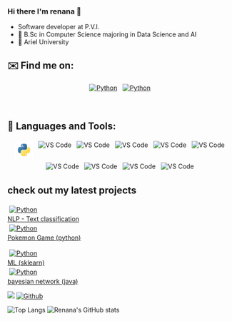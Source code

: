 ### Hi there I'm renana 👋
- Software developer at P.V.I.
- 🌱 B.Sc in Computer Science majoring in Data Science and AI
- :school: Ariel University

## ✉️ Find me on:
<p align="center">
 <a href="http://linkedin.com/in/renana-rimon-27301020a" target="_blank" rel="noopener noreferrer"> <img src="https://cdn.jsdelivr.net/npm/simple-icons@v3/icons/linkedin.svg" alt="Python" height="40" style="vertical-align:top; margin:4px"></a>
 <a href="mailto:renana1414@gmail.com"> <img src="https://cdn.jsdelivr.net/npm/simple-icons@v3/icons/gmail.svg" alt="Python" height="40" style="vertical-align:top; margin:4px"></a>
</p>

<br />

## 🧰 Languages and Tools:
<p align="center">
<img src="https://raw.githubusercontent.com/github/explore/80688e429a7d4ef2fca1e82350fe8e3517d3494d/topics/python/python.png" alt="Python" height="40" style="vertical-align:top; margin:4px">
 <img src="https://user-images.githubusercontent.com/77155986/148258817-258d4e75-2cdf-4f94-b84b-55ef5a9b5334.png" alt="VS Code" height="40" style="vertical-align:top; margin:4px">
 <img src="https://github.com/renanarimon/renanarimon/assets/77155986/012c2ec2-7728-4035-bbcc-6f49c03d61ea.png" alt="VS Code" height="40" style="vertical-align:top; margin:4px">
<img src="https://github.com/renanarimon/renanarimon/assets/77155986/0d9701d6-c8bd-40ae-8df1-e3666d8eb6ad.png" alt="VS Code" height="40" style="vertical-align:top; margin:4px">
<img src="https://user-images.githubusercontent.com/77155986/148259578-a6c6de99-9bfa-4709-b290-d1e4ef78131c.png" alt="VS Code" height="40" style="vertical-align:top; margin:4px">
<img src="https://user-images.githubusercontent.com/77155986/148260382-31391768-c6d7-400f-99c6-c411bb87d592.jpg" alt="VS Code" height="40" style="vertical-align:top; margin:4px">
<img src="https://user-images.githubusercontent.com/77155986/148259312-87c40877-be91-43ab-853a-4c80fc72be35.png" alt="VS Code" height="40" style="vertical-align:top; margin:4px">
<img src="https://user-images.githubusercontent.com/77155986/148259662-40985412-590c-44bc-bd92-c14cfae3fb74.png" alt="VS Code" height="40" style="vertical-align:top; margin:4px">
<img src="https://github.com/renanarimon/renanarimon/assets/77155986/40019675-9d40-482c-8d95-7a9077170fec.png" alt="VS Code" height="40" style="vertical-align:top; margin:4px">
<img src="https://user-images.githubusercontent.com/77155986/148259989-29bedce7-d659-477f-b4ab-d423867f571a.png" alt="VS Code" height="40" style="vertical-align:top; margin:4px">

</p>



## check out my latest projects

  <p align="center">
 <div class = "row">
  <div class = "column">
   <a href="https://github.com/renanarimon/ProBogota-ChatBot.git" target="_blank" rel="noopener noreferrer"> 
   <img src="https://github.com/renanarimon/renanarimon/assets/77155986/4e6ca415-0e63-4d0f-b85b-493c9b6c8ae2.png" alt="Python" height="200" style="vertical-align:top; margin:4px"><div class="Bottom Left">NLP - Text classification</div></a>   
  </div>

  <div class = "column">
   <a href="https://github.com/renanarimon/OOP_Ex4.git" target="_blank" rel="noopener noreferrer"> <img src="https://user-images.githubusercontent.com/77155986/148262240-48715e55-fc7a-4af9-8484-bcb7d49405e6.png" alt="Python" height="180" style="vertical-align:top; margin:4px"><div class="Bottom Left">Pokemon Game (python)</div></a>
   
  </div>
  
<p align="center">
 <div class = "row">
  <div class = "column">
   <a href="https://github.com/renanarimon/ML.git" target="_blank" rel="noopener noreferrer"> 
   <img src="https://user-images.githubusercontent.com/77155986/147161958-08175281-bcc5-4cb3-93f0-d66cfcf293cc.png" alt="Python" height="200" style="vertical-align:top; margin:4px"><div class="Bottom Left">ML (sklearn)</div></a>   
  </div>


  <div class = "column">
   <a href="https://github.com/renanarimon/Bayes_Net.git" target="_blank" rel="noopener noreferrer"> <img src="https://user-images.githubusercontent.com/77155986/148262618-ad78ec14-eb40-4d8f-a841-99b51ebdcfe8.png" alt="Python" height="180" style="vertical-align:top; margin:4px"><div class="Bottom Left">bayesian network (java)</div></a>
   
   </div>
  </div>
 </p>

 


![](https://visitor-badge.laobi.icu/badge?page_id=renanarimon.renanarimon)
[![Github](https://img.shields.io/github/followers/renanarimon?label=Follow&style=social)](https://github.com/CharalambosIoannou)

![Top Langs](https://github-readme-stats.vercel.app/api/top-langs/?username=renanarimon&theme=tokyonight)
![Renana's GitHub stats](https://github-readme-stats.vercel.app/api?username=renanarimon&show_icons=true&theme=tokyonight)





